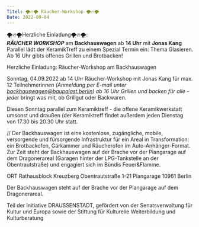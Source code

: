 ```yaml
--- 
Titel: 🌪🔥🌪 Räucher-Workshop 🌪🔥🌪
Date: 2022-09-04
--- 
```


🌪🔥🌪Herzliche Einladung🌪🔥🌪: <br> ***RÄUCHER WORKSHOP*** am **Backhauswagen** ab **14 Uhr** mit **Jonas Kang** Parallel lädt der KeramikTreff zu einem Spezial Termin ein: Thema Glasieren. Ab 16 Uhr gibts offenes Grillen und Brotbacken!

Herzliche Einladung: 
Räucher-Workshop am Backhauswagen

Sonntag, 04.09.2022
ab 14 Uhr Räucher-Workshop mit Jonas Kang für max. 12 Teilnehmer*innen  (Anmeldung per E-mail unter backhauswagen@baupalast.berlin)
ab 16 Uhr Grillen und backen für alle - jede*r bringt was mit, ob Grillgut oder Backwaren.

Diesen Sonntag parallel zum Keramiktreff - die offene Keramikwerkstatt umsonst und draußen  (der Keramiktreff findet außerdem jeden Dienstag von 17.30 bis 20.30 Uhr statt.

// Der Backhauswagen ist eine kostenlose, zugängliche, mobile, versorgende und fürsorgende Infrastruktur für ein Areal in Transformation: ein Brotbackofen, Gärkammer und Räucherofen im Auto-Anhänger-Format. Zur Zeit steht der Backhauswagen auf der Brache vor der Plangarage auf dem Dragonerareal (Garagen hinter der LPG-Tankstelle an der Obentrautstraße) und engagiert sich im Bündis Feuer&Flamme.

ORT
Rathausblock Kreuzberg
Obentrautstraße 1-21
Plangarage
10961 Berlin

Der Backhauswagen steht auf der Brache vor der Plangarage auf dem Dragonerareal.

Teil der Initiative DRAUSSENSTADT, gefördert von der Senatsverwaltung für Kultur und Europa sowie der Stiftung für Kulturelle Weiterbildung und Kulturberatung
